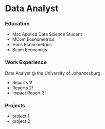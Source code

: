 # Data Analyst


### Education
- Msc Applied Data Science Student
- MCom Econometrics
- Hons Econometrics
- Bcom Economics

### Work Experience
Data Analyst @ the University of Johannesburg
- Reports 1!
- Reports 2!
- Impact Report 3!

### Projects 
- project 1
- project 2
